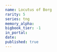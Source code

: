 ```yaml
---
name: Locutus of Borg
rarity: 5
series: tng
memory_alpha:
bigbook_tier: -1
in_portal:
date:
published: true
---
```



